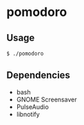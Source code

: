 # pomodoro
## Usage
```sh
$ ./pomodoro
```

## Dependencies
 * bash
 * GNOME Screensaver
 * PulseAudio
 * libnotify
